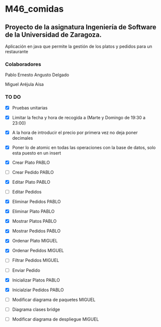 # M46_comidas

 
## Proyecto de la asignatura Ingeniería de Software de la Universidad de Zaragoza. 
Aplicación en java que permite la gestión de los platos y pedidos para un restaurante

### Colaboradores
Pablo Ernesto Angusto Delgado

Miguel Aréjula Aísa

### TO DO
- [x] Pruebas unitarias
- [x] Limitar la fecha y hora de recogida a (Marte y Domingo de 19:30 a 23:00)
- [x] A la hora de introducir el precio por primera vez no deja poner decimales
- [x] Poner lo de atomic en todas las operaciones con la base de datos, solo esta puesto en un insert
- [X] Crear Plato PABLO
- [ ] Crear Pedido PABLO
- [X] Editar Plato PABLO
- [ ] Editar Pedidos 
- [X] Eliminar Pedidos PABLO
- [X] Eliminar Plato PABLO
- [X] Mostrar Platos PABLO
- [X] Mostrar Pedidos PABLO
- [x] Ordenar Plato MIGUEL
- [x] Ordenar Pedidos MIGUEL
- [ ] Filtrar Pedidos MIGUEL
- [ ] Enviar Pedido
- [X] Inicializar Platos PABLO
- [X] Inicialziar Pedidos PABLO
- [ ] Modificar diagrama de paquetes MIGUEL
- [ ] Diagrama clases bridge 
- [ ] Modificar diagrama de despliegue MIGUEL

